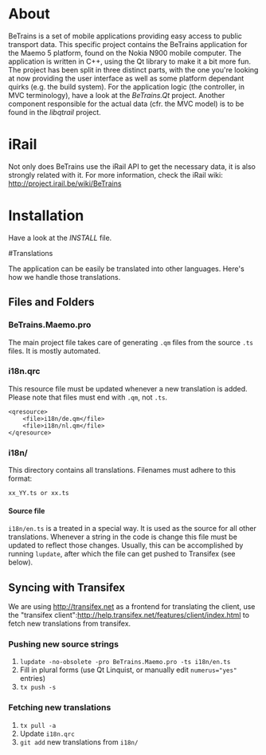 # About

BeTrains is a set of mobile applications providing easy access to public transport data. This specific project contains the BeTrains application for the Maemo 5 platform, found on the Nokia N900 mobile computer. The application is written in C++, using the Qt library to make it a bit more fun. The project has been split in three distinct parts, with the one you're looking at now providing the user interface as well as some platform dependant quirks (e.g. the build system). For the application logic (the controller, in MVC terminology), have a look at the *BeTrains.Qt* project. Another component responsible for the actual data (cfr. the MVC model) is to be found in the *libqtrail* project.

# iRail

Not only does BeTrains use the iRail API to get the necessary data, it is also strongly related with it. For more information, check the iRail wiki: http://project.irail.be/wiki/BeTrains

# Installation

Have a look at the _INSTALL_ file.

#Translations

The application can be easily be translated into other languages. Here's how we handle those translations.

## Files and Folders

### BeTrains.Maemo.pro

The main project file takes care of generating `.qm` files from the source `.ts` files. It is mostly automated.

### i18n.qrc

This resource file must be updated whenever a new translation is added. Please note that files must end with `.qm`, not `.ts`.

	<qresource>
	    <file>i18n/de.qm</file>
	    <file>i18n/nl.qm</file>
	</qresource>

### i18n/

This directory contains all translations. Filenames must adhere to this format:

    xx_YY.ts or xx.ts

#### Source file

`i18n/en.ts` is a treated in a special way. It is used as the source for all other translations. Whenever a string in the code is change this file must be updated to reflect those changes. Usually, this can be accomplished by running `lupdate`, after which the file can get pushed to Transifex (see below).

## Syncing with Transifex

We are using http://transifex.net as a frontend for translating the client, use the "transifex client":http://help.transifex.net/features/client/index.html to fetch new translations from transifex.

### Pushing new source strings

1. `lupdate -no-obsolete -pro BeTrains.Maemo.pro -ts i18n/en.ts`
2. Fill in plural forms (use Qt Linquist, or manually edit `numerus="yes"` entries)
3. `tx push -s`

### Fetching new translations

1. `tx pull -a`
2. Update `i18n.qrc`
3. `git add` new translations from `i18n/`
